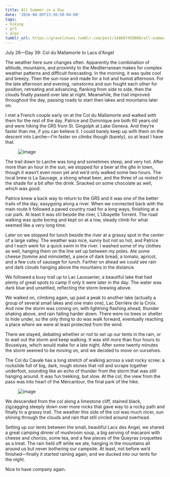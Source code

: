```yaml
---
title: All Summer in a Day
date: '2016-08-09T13:30:50-04:00'
tags:
- hiking
- gr5
- alps
tumblr_url: https://gravelshoes.tumblr.com/post/148697459080/all-summer-in-a-day
---
```

July 26—Day 39: Col du Mallamorte to Lacs d'Angel

The weather here sure changes often. Apparently the combination of altitude, mountains, and proximity to the Mediterranean makes for complex weather patterns and difficult forecasting. In the morning, it was quite cool and breezy. Then the sun rose and made for a hot and humid afternoon. For the late afternoon and evening, rainstorms and sun fought each other for position, retreating and advancing, flanking from side to side, then the clouds finally passed over late at night. Meanwhile, the trail improved throughout the day, passing roads to start then lakes and mountains later on.

I met a French couple early on at the Col du Mallamorte and walked with them for the rest of the day. Patrice and Dominique are both 60 years old and were hiking the GR5 from St. Gingolph at Lake Geneva. And they’re faster than me, if you can believe it. I could barely keep up with them on the descent into Larche—I’m faster on climbs though (barely), so at least I have that.

<figure data-orig-width="3264" data-orig-height="2448" class="tmblr-full"><img src="https://66.media.tumblr.com/411979e262813961a49c0d5f49e4b701/tumblr_inline_obl6r0QCmZ1uncvcw_540.jpg" alt="image" data-orig-width="3264" data-orig-height="2448"></figure>

The trail down to Larche was long and sometimes steep, and very hot. After more than an hour in the sun, we stopped for a beer at the gîte in town, though it wasn’t even noon yet and we’d only walked some two hours. The local brew is La Sauvage, a strong wheat beer, and the three of us rested in the shade for a bit after the drink. Snacked on some chocolate as well, which was good.

Patrice knew a back way to return to the GR5 and it was one of the better trails of the day, easygoing along a river. When we connected back with the main route it followed a paved country road for a long ways, finishing at a car park. At least it was stil beside the river, L'Ubayette Torrent. The road walking was quite boring and kept on at a low, steady climb for what seemed like a very long time.

Later on we stopped for lunch beside the river at a grassy spot in the center of a large valley. The weather was nice, sunny but not so hot, and Patrice and I each went for a quick swim in the river. I washed some of my clothes as well, hanging them on the line set up between my poles. Ate some cheese (tomme and mimolette), a piece of dark bread, a tomato, apricot, and a few cuts of sausage for lunch. Farther on ahead we could see rain and dark clouds hanging above the mountains in the distance.

We followed a busy trail up to Lac Laussanier, a beautiful lake that had plenty of great spots to camp if only it were later in the day. The water was dark blue and unsettled, reflecting the storm brewing above.

We walked on, climbing again, up past a peak to another lake (actually a group of several small lakes and one main one), Lac Derrière de la Croix. And now the storm was coming on, with lightning flashing ahead, thunder shaking above, and rain falling harder down. There were no trees or shelter to hide under, so the only thing to do was walk forward, eventually reaching a place where we were at least protected from the wind.

There we stayed, debating whether or not to set up our tents in the rain, or to wait out the storm and keep walking. It was still more than four hours to Bouseiyas, which would make for a late night. After some twenty minutes the storm seemed to be moving on, and we decided to move on ourselves.

The Col du Cavale has a long stretch of walking across a vast rocky scree: a rockslide full of big, dark, rough stones that roll and scrape together underfoot, sounding like an echo of thunder from the storm that was still hanging around. It was fun trekking, but slow. At the col, the view from the pass was into heart of the Mercantour, the final park of the hike.

<figure data-orig-width="2448" data-orig-height="3264" class="tmblr-full"><img src="https://66.media.tumblr.com/54a6b79b8a28eed1beb86486e79291ee/tumblr_inline_objfwxXnWN1uncvcw_540.jpg" alt="image" data-orig-width="2448" data-orig-height="3264"></figure>

We descended from the col along a limestone cliff, stained black, zigzagging steeply down over more rocks that gave way to a rocky path and finally to a grassy trail. The weather this side of the col was much nicer, sun shining through the clouds and rain that still circled around overhead.

Setting up our tents between the small, beautiful Lacs des Angel, we shared a great camping dinner of mushroom soup, a big serving of macaroni with cheese and chorizo, some tea, and a few pieces of the Queyras croquettes as a treat. The rain held off while we ate, hanging in the mountains all around us but never bothering our campsite. At least, not before we’d finished—finally it started raining again, and we ducked into our tents for the night.

Nice to have company again.

